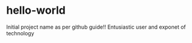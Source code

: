 # hello-world
Initial project name as per github guide!!
Entusiastic user and exponet of technology
